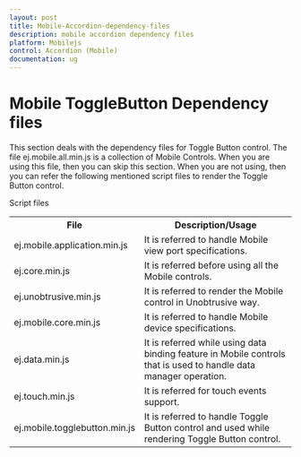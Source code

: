 ```yaml
---
layout: post
title: Mobile-Accordion-dependency-files
description: mobile accordion dependency files
platform: Mobilejs
control: Accordion (Mobile)
documentation: ug
---
```


# Mobile ToggleButton Dependency files

This section deals with the dependency files for Toggle Button control. The file ej.mobile.all.min.js is a collection of Mobile Controls. When you are using this file, then you can skip this section. When you are not using, then you can refer the following mentioned script files to render the Toggle Button control.

Script files

<table>
<tr>
<th>
File</th><th>
Description/Usage</th></tr>
<tr>
<td>
ej.mobile.application.min.js</td><td>
It is referred to handle Mobile view port specifications.</td></tr>
<tr>
<td>
ej.core.min.js</td><td>
It is referred before using all the Mobile controls.</td></tr>
<tr>
<td>
ej.unobtrusive.min.js</td><td>
It is referred to render the Mobile control in Unobtrusive way.</td></tr>
<tr>
<td>
ej.mobile.core.min.js</td><td>
It is referred to handle Mobile device specifications.</td></tr>
<tr>
<td>
ej.data.min.js</td><td>
It is referred while using data binding feature in Mobile controls that is used to handle data manager operation.</td></tr>
<tr>
<td>
ej.touch.min.js</td><td>
It is referred for touch events support.</td></tr>
<tr>
<td>
ej.mobile.togglebutton.min.js</td><td>
It is referred to handle Toggle Button control and used while rendering Toggle Button control.</td></tr>

</table>


